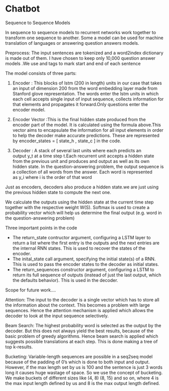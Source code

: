 # Chatbot
Sequence to Sequence Models

In sequence to sequence models to recurrent networks work together to transform  one sequence to another. Some a model can be used for machine translation of languages or answering question answers models.

Preprocess: The input sentences are tokenized and a word2index dictionary is made out of them.
I have chosen to keep only 10,000 question answer models .We use <start> and <end> tags to mark start and end of each sentence


The model consists of three parts:

1. Encoder : This blocks of lstm (200 in length) units in our case that takes an input of dimension 200 from the word embedding layer made from Stanford glove representation.
The  words  enter the lstm units in which each cell accepts single input of input sequence, collects information for that elements and propagates it forward.Only questions enter the encoder model.

2. Encoder Vector :This is the final hidden state produced from the encoder part of the model. It is calculated using the formula above.This vector aims to encapsulate the information for all input elements in order to help the decoder make accurate predictions.
These are represented by encoder_states = [ state_h , state_c ] in the code.



1. Decoder : A stack of several last units where each predicts an output y_t at a time step t.Each recurrent unit accepts a hidden state from the previous unit and produces and output as well as its own hidden state.
In the question-answering problem, the output sequence is a collection of all words from the answer. Each word is represented as y_i where i is the order of that word

Just as encoders, decoders also produce a hidden state.we are just using the previous hidden state to compute the next one.

We calculate the outputs using the hidden state at the current time step together with the respective weight W(S). Softmax is used to create a probability vector which will help us determine the final output (e.g. word in the question-answering problem)

Three important points in the code

* The return_state contructor argument, configuring a LSTM layer to return a list where the first entry is the outputs and the next entries are the internal RNN states. This is used to recover the states of the encoder.
* The inital_state call argument, specifying the initial state(s) of a RNN. This is used to pass the encoder states to the decoder as initial states.
* The return_sequences constructor argument, configuring a LSTM to return its full sequence of outputs (instead of just the last output, which the defaults behavior). This is used in the decoder.

Scope for future work....

Attention: The input to the decoder is a single vector which has to store all the information about the context. This becomes a problem with large sequences. Hence the attention mechanism is applied which allows the decoder to look at the input sequence selectively.

Beam Search: The highest probability word is selected as the output by the decoder. But this does not always yield the best results, because of the basic problem of greedy algorithms. Hence beam search is applied which suggests possible translations at each step. This is done making a tree of top k-results.

Bucketing: Variable-length sequences are possible in a seq2seq model because of the padding of 0’s which is done to both input and output. However, if the max length set by us is 100 and the sentence is just 3 words long it causes huge wastage of space. So we use the concept of bucketing. We make buckets of different sizes like (4, 8) (8, 15) and so on, where 4 is the max input length defined by us and 8 is the max output length defined.



